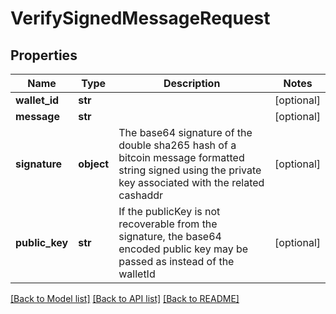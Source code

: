 # VerifySignedMessageRequest

## Properties
Name | Type | Description | Notes
------------ | ------------- | ------------- | -------------
**wallet_id** | **str** |  | [optional] 
**message** | **str** |  | [optional] 
**signature** | **object** | The base64 signature of the double sha265 hash of a bitcoin message formatted string signed using the private key associated with the related cashaddr | [optional] 
**public_key** | **str** | If the publicKey is not recoverable from the signature, the base64 encoded public key may be passed as instead of the walletId | [optional] 

[[Back to Model list]](../README.md#documentation-for-models) [[Back to API list]](../README.md#documentation-for-api-endpoints) [[Back to README]](../README.md)


